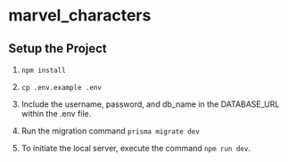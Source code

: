 # marvel_characters

## Setup the Project

1. `npm install`

2. `cp .env.example .env`

3. Include the username, password, and db_name in the DATABASE_URL within the .env file.

5. Run the migration command `prisma migrate dev`

6. To initiate the local server, execute the command `npm run dev`.

